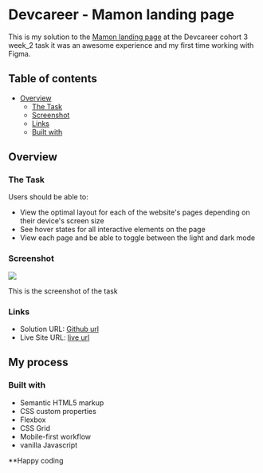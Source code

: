 # Devcareer - Mamon landing page

This is my solution to the [Mamon landing page](https://www.figma.com/file/cdtibukMGySKC04N4nHu4v/mamon.pro-(Copy)-(Copy)?node-id=74677%3A8) at the Devcareer cohort 3 week_2 task it was an awesome experience and my first time working with Figma.

## Table of contents

- [Overview](#overview)
  - [The Task](#the-challenge)
  - [Screenshot](#screenshot)
  - [Links](#links)
  - [Built with](#built-with)

## Overview

### The Task
Users should be able to:

- View the optimal layout for each of the website's pages depending on their device's screen size
- See hover states for all interactive elements on the page
- View each page and be able to toggle between the light and dark mode

### Screenshot

![](./screenshot.jpg)

This is the screenshot of the task

### Links

- Solution URL: [Github url](https://github.com/ifeawoyemi/mamon)
- Live Site URL: [live url](https://your-live-site-url.com)

## My process

### Built with

- Semantic HTML5 markup
- CSS custom properties
- Flexbox
- CSS Grid
- Mobile-first workflow
- vanilla Javascript

**Happy coding
